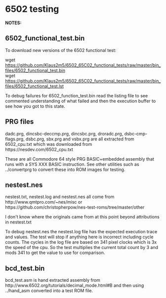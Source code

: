 # 6502 testing
<b>NOTES:</b>

<h2>6502_functional_test.bin</h2>
<p>
To download new versions of the 6502 functional test:

wget https://github.com/Klaus2m5/6502_65C02_functional_tests/raw/master/bin_files/6502_functional_test.bin
<br>
wget https://github.com/Klaus2m5/6502_65C02_functional_tests/raw/master/bin_files/6502_functional_test.lst
<br>

To debug failures for 6502_function_test.bin read the listing file to see commented understanding of what
failed and then the execution buffer to see how you got to this state.

<h2>PRG files</h2>
<p>
dadc.prg, dincsbc-deccmp.prg, dincsbc.prg, droradc.prg, dsbc-cmp-flags.prg, dsbc.prg, sbx.prg and  vsbx.prg
are all extracted from 6502_cpu.txt which was downloaded from https://nesdev.com/6502_cpu.txt

These are all Commodore 64 style PRG BASIC+embedded assembly that runs with a SYS XXX BASIC instruction.
See other utilities such as ../convertprg to convert these into ROM images for testing.

<h2>nestest.nes</h2>
<p>
nestest.txt, nestest.log and nestest.nes all come from http://www.qmtpro.com/~nes/misc or
https://github.com/christopherpow/nes-test-roms/tree/master/other

I don't know where the originals came from at this point beyond attributions in nestest.txt

To debug nestest.nes the nestest.log file has the expected execution trace and values. The test will stop
if anything here is incorrect including cycle counts. The cycles in the log file are based on 341 pixel clocks
which is 3x the speed of the cpu. So the test multiplies the current total count by 3 and mods 341 to get the
value to use for comparison.

<h2>bcd_test.bin</h2>
<p>
bcd_test.asm is hand extracted assembly from http://www.6502.org/tutorials/decimal_mode.html#B
and then using ../hand_asm converted into a test ROM file.


